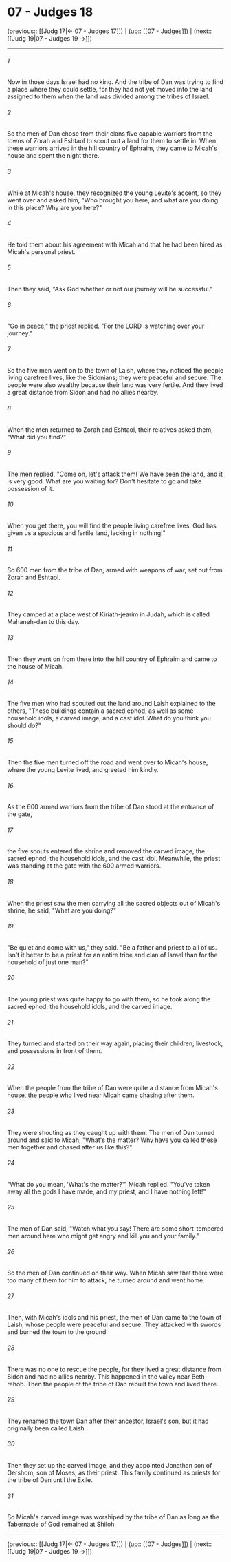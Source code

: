 # 07 - Judges 18

(previous:: [[Judg 17|← 07 - Judges 17]]) | (up:: [[07 - Judges]]) | (next:: [[Judg 19|07 - Judges 19 →]])

***


###### 1 
Now in those days Israel had no king. And the tribe of Dan was trying to find a place where they could settle, for they had not yet moved into the land assigned to them when the land was divided among the tribes of Israel. 

###### 2 
So the men of Dan chose from their clans five capable warriors from the towns of Zorah and Eshtaol to scout out a land for them to settle in. When these warriors arrived in the hill country of Ephraim, they came to Micah's house and spent the night there. 

###### 3 
While at Micah's house, they recognized the young Levite's accent, so they went over and asked him, "Who brought you here, and what are you doing in this place? Why are you here?" 

###### 4 
He told them about his agreement with Micah and that he had been hired as Micah's personal priest. 

###### 5 
Then they said, "Ask God whether or not our journey will be successful." 

###### 6 
"Go in peace," the priest replied. "For the LORD is watching over your journey." 

###### 7 
So the five men went on to the town of Laish, where they noticed the people living carefree lives, like the Sidonians; they were peaceful and secure. The people were also wealthy because their land was very fertile. And they lived a great distance from Sidon and had no allies nearby. 

###### 8 
When the men returned to Zorah and Eshtaol, their relatives asked them, "What did you find?" 

###### 9 
The men replied, "Come on, let's attack them! We have seen the land, and it is very good. What are you waiting for? Don't hesitate to go and take possession of it. 

###### 10 
When you get there, you will find the people living carefree lives. God has given us a spacious and fertile land, lacking in nothing!" 

###### 11 
So 600 men from the tribe of Dan, armed with weapons of war, set out from Zorah and Eshtaol. 

###### 12 
They camped at a place west of Kiriath-jearim in Judah, which is called Mahaneh-dan to this day. 

###### 13 
Then they went on from there into the hill country of Ephraim and came to the house of Micah. 

###### 14 
The five men who had scouted out the land around Laish explained to the others, "These buildings contain a sacred ephod, as well as some household idols, a carved image, and a cast idol. What do you think you should do?" 

###### 15 
Then the five men turned off the road and went over to Micah's house, where the young Levite lived, and greeted him kindly. 

###### 16 
As the 600 armed warriors from the tribe of Dan stood at the entrance of the gate, 

###### 17 
the five scouts entered the shrine and removed the carved image, the sacred ephod, the household idols, and the cast idol. Meanwhile, the priest was standing at the gate with the 600 armed warriors. 

###### 18 
When the priest saw the men carrying all the sacred objects out of Micah's shrine, he said, "What are you doing?" 

###### 19 
"Be quiet and come with us," they said. "Be a father and priest to all of us. Isn't it better to be a priest for an entire tribe and clan of Israel than for the household of just one man?" 

###### 20 
The young priest was quite happy to go with them, so he took along the sacred ephod, the household idols, and the carved image. 

###### 21 
They turned and started on their way again, placing their children, livestock, and possessions in front of them. 

###### 22 
When the people from the tribe of Dan were quite a distance from Micah's house, the people who lived near Micah came chasing after them. 

###### 23 
They were shouting as they caught up with them. The men of Dan turned around and said to Micah, "What's the matter? Why have you called these men together and chased after us like this?" 

###### 24 
"What do you mean, 'What's the matter?'" Micah replied. "You've taken away all the gods I have made, and my priest, and I have nothing left!" 

###### 25 
The men of Dan said, "Watch what you say! There are some short-tempered men around here who might get angry and kill you and your family." 

###### 26 
So the men of Dan continued on their way. When Micah saw that there were too many of them for him to attack, he turned around and went home. 

###### 27 
Then, with Micah's idols and his priest, the men of Dan came to the town of Laish, whose people were peaceful and secure. They attacked with swords and burned the town to the ground. 

###### 28 
There was no one to rescue the people, for they lived a great distance from Sidon and had no allies nearby. This happened in the valley near Beth-rehob. Then the people of the tribe of Dan rebuilt the town and lived there. 

###### 29 
They renamed the town Dan after their ancestor, Israel's son, but it had originally been called Laish. 

###### 30 
Then they set up the carved image, and they appointed Jonathan son of Gershom, son of Moses, as their priest. This family continued as priests for the tribe of Dan until the Exile. 

###### 31 
So Micah's carved image was worshiped by the tribe of Dan as long as the Tabernacle of God remained at Shiloh.

***

(previous:: [[Judg 17|← 07 - Judges 17]]) | (up:: [[07 - Judges]]) | (next:: [[Judg 19|07 - Judges 19 →]])
